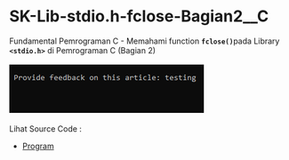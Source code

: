 # SK-Lib-stdio.h-fclose-Bagian2__C
Fundamental Pemrograman C - Memahami function <code><b>fclose()</b></code>pada Library <code><b>&lt;stdio.h></b></code> di Pemrograman C (Bagian 2)<br><br>
<img src="https://github.com/RizkyKhapidsyah/SK-Lib-stdio.h-fclose-Bagian2__C/blob/master/SK-Lib-stdio.h-fclose-Bagian2__C/result/001.PNG"><br><br>
Lihat Source Code : <br>
- <a href="https://github.com/RizkyKhapidsyah/SK-Lib-stdio.h-fclose-Bagian2__C/blob/master/SK-Lib-stdio.h-fclose-Bagian2__C/Source.c">Program</a>
